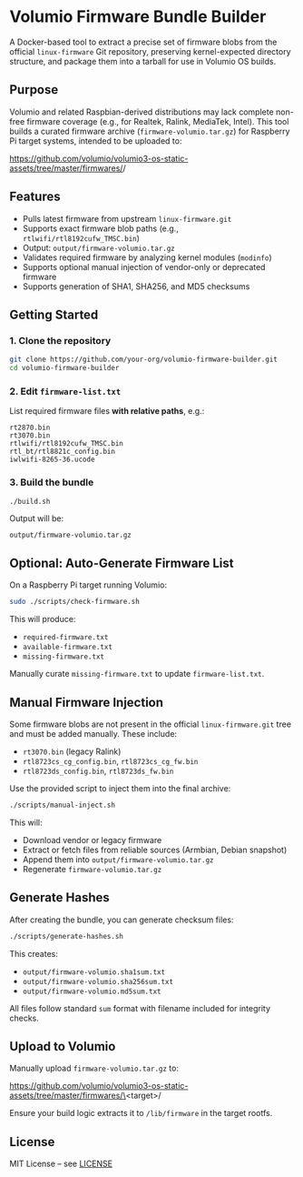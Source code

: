 # Volumio Firmware Bundle Builder

A Docker-based tool to extract a precise set of firmware blobs from the official `linux-firmware` Git repository, preserving kernel-expected directory structure, and package them into a tarball for use in Volumio OS builds.

## Purpose

Volumio and related Raspbian-derived distributions may lack complete non-free firmware coverage (e.g., for Realtek, Ralink, MediaTek, Intel). This tool builds a curated firmware archive (`firmware-volumio.tar.gz`) for Raspberry Pi target systems, intended to be uploaded to:

https://github.com/volumio/volumio3-os-static-assets/tree/master/firmwares/<target>/

## Features

- Pulls latest firmware from upstream `linux-firmware.git`
- Supports exact firmware blob paths (e.g., `rtlwifi/rtl8192cufw_TMSC.bin`)
- Output: `output/firmware-volumio.tar.gz`
- Validates required firmware by analyzing kernel modules (`modinfo`)
- Supports optional manual injection of vendor-only or deprecated firmware
- Supports generation of SHA1, SHA256, and MD5 checksums

## Getting Started

### 1. Clone the repository

```bash
git clone https://github.com/your-org/volumio-firmware-builder.git
cd volumio-firmware-builder
```

### 2. Edit `firmware-list.txt`

List required firmware files **with relative paths**, e.g.:

```
rt2870.bin
rt3070.bin
rtlwifi/rtl8192cufw_TMSC.bin
rtl_bt/rtl8821c_config.bin
iwlwifi-8265-36.ucode
```

### 3. Build the bundle

```bash
./build.sh
```

Output will be:

```
output/firmware-volumio.tar.gz
```

## Optional: Auto-Generate Firmware List

On a Raspberry Pi target running Volumio:

```bash
sudo ./scripts/check-firmware.sh
```

This will produce:

- `required-firmware.txt`
- `available-firmware.txt`
- `missing-firmware.txt`

Manually curate `missing-firmware.txt` to update `firmware-list.txt`.

## Manual Firmware Injection

Some firmware blobs are not present in the official `linux-firmware.git` tree and must be added manually. These include:

- `rt3070.bin` (legacy Ralink)
- `rtl8723cs_cg_config.bin`, `rtl8723cs_cg_fw.bin`
- `rtl8723ds_config.bin`, `rtl8723ds_fw.bin`

Use the provided script to inject them into the final archive:

```bash
./scripts/manual-inject.sh
```

This will:

- Download vendor or legacy firmware
- Extract or fetch files from reliable sources (Armbian, Debian snapshot)
- Append them into `output/firmware-volumio.tar.gz`
- Regenerate `firmware-volumio.tar.gz`

## Generate Hashes

After creating the bundle, you can generate checksum files:

```bash
./scripts/generate-hashes.sh
```

This creates:

- `output/firmware-volumio.sha1sum.txt`
- `output/firmware-volumio.sha256sum.txt`
- `output/firmware-volumio.md5sum.txt`

All files follow standard `sum` format with filename included for integrity checks.

## Upload to Volumio

Manually upload `firmware-volumio.tar.gz` to:

https://github.com/volumio/volumio3-os-static-assets/tree/master/firmwares/\<target\>/

Ensure your build logic extracts it to `/lib/firmware` in the target rootfs.

## License

MIT License – see [LICENSE](./LICENSE)

